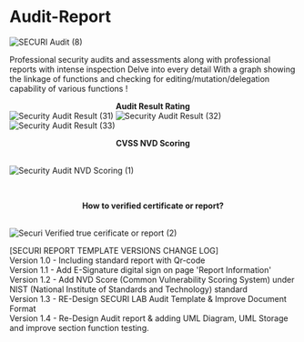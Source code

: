 # Audit-Report
![SECURI Audit (8)](https://user-images.githubusercontent.com/111109564/208459420-b0fec5d3-9ffe-44e7-80f1-08c4d8ee33dd.png)


Professional security audits and assessments along with professional reports with intense inspection Delve into every detail With a graph showing the linkage of functions and checking for editing/mutation/delegation capability of various functions
!<center><B>Audit Result Rating</b></center>
![Security Audit Result (31)](https://user-images.githubusercontent.com/111109564/197769445-56158a92-4fdf-4097-9517-ac9e312a97ab.png)
![Security Audit Result (32)](https://user-images.githubusercontent.com/111109564/197769548-434a7f96-b8fc-47e5-b720-fefbf83c785d.png)
![Security Audit Result (33)](https://user-images.githubusercontent.com/111109564/197769591-5e72db04-4b23-4bb1-96dc-cb474b53e10f.png)
<center><B>CVSS NVD Scoring</b></center></br>

![Security Audit NVD Scoring (1)](https://user-images.githubusercontent.com/111109564/199162556-a2f3eba5-2558-482b-bde2-b1c9737ba9b7.png)


<br><center><B>How to verified certificate or report?</b></center></br>

![Securi Verified true cerificate or report (2)](https://user-images.githubusercontent.com/111109564/197774371-f24f4b81-2b3f-425c-b4e7-dd8341d93234.png)


[SECURI REPORT TEMPLATE VERSIONS CHANGE LOG]</br>
Version 1.0 - Including standard report with Qr-code</br>
Version 1.1 - Add E-Signature digital sign on page 'Report Information'</br>
Version 1.2 - Add NVD Score (Common Vulnerability Scoring System) under NIST (National Institute of Standards and Technology) standard</br>
Version 1.3 - RE-Design SECURI LAB Audit Template & Improve Document Format</br>
Version 1.4 - Re-Design Audit report & adding UML Diagram, UML Storage and improve section function testing.
